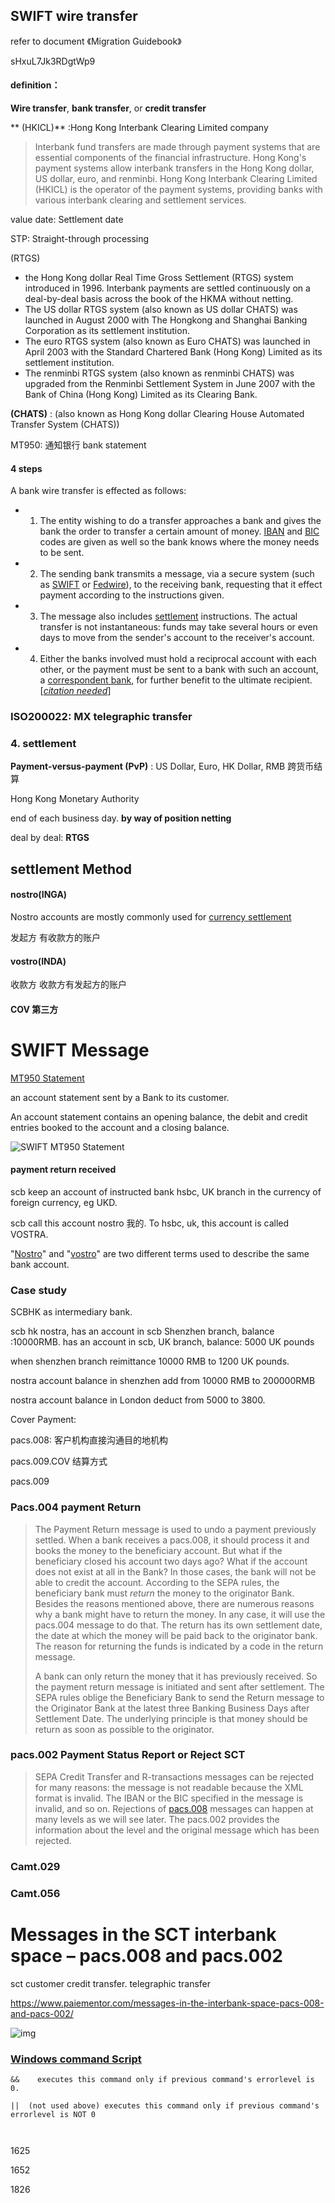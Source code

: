 ## SWIFT wire transfer

refer to document 《Migration Guidebook》

sHxuL7Jk3RDgtWp9

#### definition：

**Wire transfer**, **bank transfer**, or **credit transfer**

** (HKICL)**  :Hong Kong Interbank Clearing Limited company

> Interbank fund transfers are made through payment systems that are essential components of the financial infrastructure. Hong Kong's payment systems allow interbank transfers in the Hong Kong dollar, US dollar, euro, and renminbi. Hong Kong Interbank Clearing Limited (HKICL) is the operator of the payment systems, providing banks with various interbank clearing and settlement services.



value date: Settlement date

STP:  Straight-through processing

 (RTGS) 

*  the Hong Kong dollar Real Time Gross Settlement (RTGS) system introduced in 1996. Interbank payments are settled continuously on a deal-by-deal basis across the book of the HKMA without netting.
* The US dollar RTGS system (also known as US dollar CHATS) was launched in August 2000 with The Hongkong and Shanghai Banking Corporation as its settlement institution. 
* The euro RTGS system (also known as Euro CHATS) was launched in April 2003 with the Standard Chartered Bank (Hong Kong) Limited as its settlement institution.
* The renminbi RTGS system (also known as renminbi CHATS) was upgraded from the Renminbi Settlement System in June 2007 with the Bank of China (Hong Kong) Limited as its Clearing Bank. 

 **(CHATS)** : (also known as Hong Kong dollar Clearing House Automated Transfer System (CHATS)) 

MT950:    通知银行 bank statement 

#### 4 steps

A bank wire transfer is effected as follows:

* 1. The entity wishing to do a transfer approaches a bank and gives the bank the order to transfer a certain amount of money. [IBAN](https://en.wikipedia.org/wiki/IBAN) and [BIC](https://en.wikipedia.org/wiki/ISO_9362) codes are given as well so the bank knows where the money needs to be sent.
* 2. The sending bank transmits a message, via a secure system (such as [SWIFT](https://en.wikipedia.org/wiki/Society_for_Worldwide_Interbank_Financial_Telecommunication) or [Fedwire](https://en.wikipedia.org/wiki/Fedwire)), to the receiving bank, requesting that it effect payment according to the instructions given.
* 3. The message also includes [settlement](https://en.wikipedia.org/wiki/Settlement_(finance)) instructions. The actual transfer is not instantaneous: funds may take several hours or even days to move from the sender's account to the receiver's account.
* 4. Either the banks involved must hold a reciprocal account with each other, or the payment must be sent to a bank with such an account, a [correspondent bank](https://en.wikipedia.org/wiki/Correspondent_bank), for further benefit to the ultimate recipient.[*[citation needed](https://en.wikipedia.org/wiki/Wikipedia:Citation_needed)*]





### ISO200022:  MX telegraphic transfer

###  4. settlement

**Payment-versus-payment (PvP)**  :  US Dollar, Euro, HK Dollar, RMB 跨货币结算

Hong Kong Monetary Authority

end of each business day.    **by way of position netting**

deal by deal:  **RTGS**   



## settlement Method

#### nostro(INGA)

Nostro accounts are mostly commonly used for [currency settlement](https://en.wikipedia.org/wiki/Currency_settlement)   

发起方         有收款方的账户

#### vostro(INDA)

收款方         收款方有发起方的账户

#### COV  第三方





# SWIFT  Message

[MT950 Statement](https://www.paiementor.com/swift-mt950-statement-message-detailed-analysis/)

an account statement sent by a Bank to its customer.

 An account statement contains an opening balance, the debit and credit entries booked to the account and a closing balance.

![SWIFT MT950 Statement](https://www.paiementor.com//wp-content/uploads/2018/09/SWIFT-MT950-Statement-Detailed-Analysis-1024x360.png)



####  payment return received

scb  keep an account of  instructed bank hsbc, UK branch  in the currency of foreign currency, eg UKD.

scb call this account nostro 我的.   To hsbc, uk, this account is called VOSTRA.

"[Nostro](https://www.investopedia.com/terms/n/nostroaccount.asp)" and "[vostro](https://www.investopedia.com/terms/v/vostroaccount.asp)" are two different terms used to describe the same bank account. 





### Case study

SCBHK  as intermediary bank. 

scb hk nostra, has an account in scb Shenzhen branch, balance :10000RMB. has an account in scb, UK branch, balance: 5000 UK pounds

when shenzhen branch reimittance 10000 RMB to  1200 UK pounds.  

nostra account balance in shenzhen add from 10000 RMB to 200000RMB

nostra account balance in London deduct from 5000 to 3800.



Cover Payment:

pacs.008:  客户机构直接沟通目的地机构

pacs.009.COV  结算方式



pacs.009   

### Pacs.004   payment Return

> The Payment Return message is used to undo a payment previously settled. When a bank receives a pacs.008, it should process it and books the money to the beneficiary account. But what if the beneficiary closed his account two days ago? What if the account does not exist at all in the Bank? In those cases, the bank will not be able to credit the account. According to the SEPA rules, the beneficiary bank must *return* the money to the originator Bank. Besides the reasons mentioned above, there are numerous reasons why a bank might have to return the money. In any case, it will use the pacs.004 message to do that. The return has its own settlement date, the date at which the money will be paid back to the originator bank. The reason for returning the funds is indicated by a code in the return message.
>
> A bank can only return the money that it has previously received. So the payment return message is initiated and sent after settlement. The SEPA rules oblige the Beneficiary Bank to send the Return message to the Originator Bank at the latest three Banking Business Days after Settlement Date. The underlying principle is that money should be return as soon as possible to the originator.

### pacs.002   Payment Status Report or Reject SCT

> SEPA Credit Transfer and R-transactions messages can be rejected for many reasons: the message is not readable because the XML format is invalid. The IBAN or the BIC specified in the message is invalid, and so on. Rejections of [pacs.008](https://www.paiementor.com//pacs-008-001-02-sct-interbank-ig-2017-v2-1/) messages can happen at many levels as we will see later. The pacs.002 provides the information about the level and the original message which has been rejected.

### Camt.029    

### Camt.056    

# Messages in the SCT interbank space – pacs.008 and pacs.002

sct customer credit transfer.     telegraphic transfer

https://www.paiementor.com/messages-in-the-interbank-space-pacs-008-and-pacs-002/

![img](https://www.paiementor.com//wp-content/uploads/2017/11/Interbank-Space-Pacs.008-and-002.png)



###  [Windows command Script](https://docs.microsoft.com/zh-cn/windows-server/administration/windows-commands/call)

```
&&    executes this command only if previous command's errorlevel is 0.

||  (not used above) executes this command only if previous command's errorlevel is NOT 0



```



1625

1652

1826
